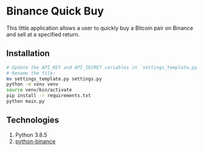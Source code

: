 # Binance Quick Buy
This little application allows a user to quickly buy a Bitcoin pair on Binance and sell at a specified return.

## Installation
```bash
# Update the API_KEY and API_SECRET variables in `settings_template.py`. 
# Rename the file:
mv settings_template.py settings.py
python -m venv venv
source venv/bin/activate
pip install -r requirements.txt
python main.py
```

## Technologies
1. Python 3.8.5
2. [python-binance](https://github.com/sammchardy/python-binance)
